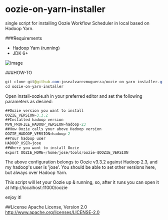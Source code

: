 oozie-on-yarn-installer
=======================

single script for installing Oozie Workflow Scheduler in local based on Hadoop Yarn.

###Requirements

- Hadoop Yarn (running)
- JDK 6+

![image](http://oozie.apache.org/images/oozie_200x.png)

###HOW-TO

```java
git clone git@github.com:josealvarezmuguerza/oozie-on-yarn-installer.git
cd oozie-on-yarn-installer
```

Open install-oozie.sh in your preferred editor and set the following parameters as desired:

```java
##Oozie version you want to install
OOZIE_VERSION=3.3.2
##Installed hadoop version 
MVN_PROFILE_HADOOP_VERSION=hadoop-23
##How Oozie calls your above Hadoop version
OOZIE_HADOOP_VERSION=hadoop-2
##Your hadoop user
HADOOP_USER=jose
##Where you want to install Oozie
export OOZIE_HOME=/home/jose/tools/oozie-$OOZIE_VERSION
```

The above configuration belongs to Oozie v3.3.2 against Hadoop 2.3, and my hadoop's user is 'jose'. You should be able to set other versions here, but always over Hadoop Yarn. 

This script will let your Oozie up & running, so, after it runs you can open it at http://localhost:11000/oozie

enjoy it!

##License
Apache License, Version 2.0 http://www.apache.org/licenses/LICENSE-2.0
